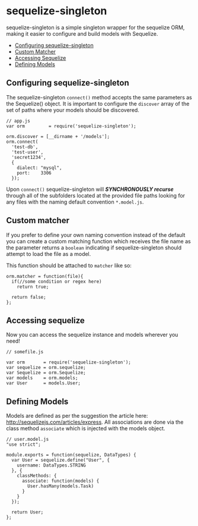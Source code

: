 # sequelize-singleton

sequelize-singleton is a simple singleton wrapper for the sequelize ORM, making it easier to configure and build models with Sequelize.

* [Configuring sequelize-singleton](#configuring-sequelize-singleton)
* [Custom Matcher](#custom-matcher)
* [Accessing Sequelize](#accessing-sequelize)
* [Defining Models](#defining-models)

## Configuring sequelize-singleton

The  sequelize-singleton ```connect()``` method accepts the same parameters as the Sequelize() object. It is important to configure the ```discover``` array of the set of paths where your models should be discovered.
```
// app.js
var orm 		= require('sequelize-singleton');

orm.discover = [__dirname + '/models'];
orm.connect(
  'test-db',
  'test-user',
  'secret1234', 
  {
    dialect: "mysql",
    port:    3306
  });
```
Upon ```connect()``` sequelize-singleton will ***SYNCHRONOUSLY recurse*** through all of the subfolders located at the provided file paths looking for any files with the naming default convention ```*.model.js```.

## Custom matcher
If you prefer to define your own naming convention instead of the default you can create a custom matching function which receives the file name as the parameter returns a ```boolean``` indicating if sequelize-singleton should attempt to load the file as a model. 

This function should be attached to ```matcher``` like so:

```
orm.matcher = function(file){
  if(//some condition or regex here)
    return true;
    
  return false;
};
```


## Accessing sequelize
Now you can access the sequelize instance and models wherever you need!

```
// somefile.js

var orm       = require('sequelize-singleton');
var sequelize = orm.sequelize;
var Sequelize = orm.Sequelize;
var models    = orm.models;
var User      = models.User;
```

## Defining Models

Models are defined as per the suggestion the article here: http://sequelizejs.com/articles/express. All associations are done via the class method ```associate``` which is injected with the models object.
```
// user.model.js
"use strict";

module.exports = function(sequelize, DataTypes) {
  var User = sequelize.define("User", {
    username: DataTypes.STRING
  }, {
    classMethods: {
      associate: function(models) {
        User.hasMany(models.Task)
      }
    }
  });

  return User;
};

```
